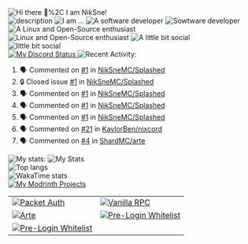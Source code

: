 <picture>
	<source
		srcset="https://readme-typing-svg.herokuapp.com?font=Bad+Script&size=40&pause=1000&duration=2500&color=FFFFFF&vCenter=true&repeat=false&width=435&height=100&lines=Hi+there+%F0%9F%91%8B%2C+I+am+NikSne!"
		media="(prefers-color-scheme: dark)%2C (prefers-color-scheme: no-preference)"
	/>
	<source 
		srcset="https://readme-typing-svg.herokuapp.com?font=Bad+Script&size=40&pause=1000&duration=2500&color=000000&vCenter=true&repeat=false&width=435&height=100&lines=Hi+there+%F0%9F%91%8B%2C+I+am+NikSne!"
		media="(prefers-color-scheme: light)"
	/>
	<img alt="Hi there 👋%2C I am NikSne!" src="https://readme-typing-svg.herokuapp.com?font=Bad+Script&size=40&pause=1000&duration=2500&color=FFFFFF&vCenter=true&repeat=false&width=435&height=100&lines=Hi+there+%F0%9F%91%8B%2C+I+am+NikSne!"/>
</picture>	
<br>
<picture>
	<source
		srcset="https://readme-typing-svg.herokuapp.com?font=Bad+Script&size=40&pause=1000&color=000000&vCenter=true&width=2190&height=100&lines=%E2%97%8F+%F0%9F%94%AD+I%E2%80%99m+currently+working+on+Wolfland.;%E2%97%8F+%F0%9F%8C%B1+I%E2%80%99m+currently+learning+Python%2C+Nix%2C+Java%2C+Rust%2C+Go%2C+Kotlin%2C+C%2B%2B%2C+HTML+and+Japanese.;%E2%97%8F+%F0%9F%93%AB+How+to+reach+me%3A+You+can+contact+me+in+Discord.;%E2%97%8F+%F0%9F%98%84+Pronouns%3A+he%2Fhim.;%E2%97%8F+%E2%9A%A1+about+me%3A+I+love+coding%2C+I+am+Co-Owner+of+ShardMC+%26+technical+admin+of+the+%22Wolfland%22+Minecraft+server.;●+❄%EF%B8%8F+I+use+NixOS+btw" 
		media="(prefers-color-scheme: light)" 
	/>
	<source
		srcset="https://readme-typing-svg.herokuapp.com?font=Bad+Script&size=40&pause=1000&color=FFFFFF&vCenter=true&width=2190&height=100&lines=%E2%97%8F+%F0%9F%94%AD+I%E2%80%99m+currently+working+on+Wolfland.;%E2%97%8F+%F0%9F%8C%B1+I%E2%80%99m+currently+learning+Python%2C+Nix%2C+Java%2C+Rust%2C+Go%2C+Kotlin%2C+C%2B%2B%2C+HTML+and+Japanese.;%E2%97%8F+%F0%9F%93%AB+How+to+reach+me%3A+You+can+contact+me+in+Discord.;%E2%97%8F+%F0%9F%98%84+Pronouns%3A+he%2Fhim.;%E2%97%8F+%E2%9A%A1+about+me%3A+I+love+coding%2C+I+am+Co-Owner+of+ShardMC+%26+technical+admin+of+the+%22Wolfland%22+Minecraft+server.;●+❄%EF%B8%8F+I+use+NixOS+btw" 
		media="(prefers-color-scheme: dark)%2C (prefers-color-scheme: no-preference)"
	/>
	<img alt="description" src="https://readme-typing-svg.herokuapp.com?font=Bad+Script&size=40&pause=1000&color=FFFFFF&vCenter=true&width=2190&height=100&lines=%E2%97%8F+%F0%9F%94%AD+I%E2%80%99m+currently+working+on+Wolfland.;%E2%97%8F+%F0%9F%8C%B1+I%E2%80%99m+currently+learning+Python%2C+Nix%2C+Java%2C+Rust%2C+Go%2C+Kotlin%2C+C%2B%2B%2C+HTML+and+Japanese.;%E2%97%8F+%F0%9F%93%AB+How+to+reach+me%3A+You+can+contact+me+in+Discord.;%E2%97%8F+%F0%9F%98%84+Pronouns%3A+he%2Fhim.;%E2%97%8F+%E2%9A%A1+about+me%3A+I+love+coding%2C+I+am+Co-Owner+of+ShardMC+%26+technical+admin+of+the+%22Wolfland%22+Minecraft+server.;●+❄%EF%B8%8F+I+use+NixOS+btw"/>
</picture>
<picture>
	<source
		srcset="https://readme-typing-svg.herokuapp.com?font=Bad+Script&size=30&pause=1000&duration=2500&color=FFFFFF&vCenter=true&repeat=false&width=435&height=50&lines=I+am+..."
		media="(prefers-color-scheme: dark)%2C (prefers-color-scheme: no-preference)"
	/>
	<source 
		srcset="https://readme-typing-svg.herokuapp.com?font=Bad+Script&size=30&pause=1000&duration=2500&color=000000&vCenter=true&repeat=false&width=435&height=50&lines=I+am+..."
		media="(prefers-color-scheme: light)"
	/>
	<img alt="I am ..." src="https://readme-typing-svg.herokuapp.com?font=Bad+Script&size=30&pause=1000&duration=2500&color=FFFFFF&vCenter=true&repeat=false&width=435&height=50&lines=I+am+..."/>
</picture>
<picture>
	<source
		srcset="https://readme-typing-svg.herokuapp.com?font=Bad+Script&size=30&pause=1000&duration=2500&color=FFFFFF&vCenter=true&repeat=false&width=435&height=50&lines=A+software+developer"
		media="(prefers-color-scheme: dark)%2C (prefers-color-scheme: no-preference)"
	/>
	<source 
		srcset="https://readme-typing-svg.herokuapp.com?font=Bad+Script&size=30&pause=1000&duration=2500&color=000000&vCenter=true&repeat=false&width=435&height=50&lines=A+software+developer"
		media="(prefers-color-scheme: light)"
	/>
	<img alt="A software developer" src="https://readme-typing-svg.herokuapp.com?font=Bad+Script&size=30&pause=1000&duration=2500&color=FFFFFF&vCenter=true&repeat=false&width=435&height=50&lines=A+software+developer"/> 
</picture>
<picture>
    <source
        srcset="https://skillicons.dev/icons?i=rust,actix,tauri,java,kotlin,gradle,spring,c,cpp,arduino,go,python,zig,ts,nodejs,postman,cloudflare,docker,mysql,postgres,mongo,redis,pnpm,astro,tailwind,html,css,vite,react,solidjs,sass,&theme=light"
        media="(prefers-color-scheme: light)"
    />
    <source
        srcset="https://skillicons.dev/icons?i=rust,actix,tauri,java,kotlin,gradle,spring,c,cpp,arduino,go,python,zig,ts,nodejs,postman,cloudflare,docker,mysql,postgres,mongo,redis,pnpm,astro,tailwind,html,css,vite,react,solidjs,sass,&theme=dark"
        media="(prefers-color-scheme: dark)%2C (prefers-color-scheme: no-preference)"
    />
    <img alt="Sowtware developer" src="https://skillicons.dev/icons?i=rust,actix,tauri,java,kotlin,gradle,spring,c,cpp,arduino,go,python,zig,ts,nodejs,postman,cloudflare,docker,mysql,postgres,mongo,redis,pnpm,astro,tailwind,html,css,vite,react,solidjs,sass,&theme=dark"/>
</picture>
<picture>
	<source
		srcset="https://readme-typing-svg.herokuapp.com?font=Bad+Script&size=30&pause=1000&duration=2500&color=FFFFFF&vCenter=true&repeat=false&width=435&height=50&lines=A+Linux+and+Open-Source+enthusiast"
		media="(prefers-color-scheme: dark)%2C (prefers-color-scheme: no-preference)"
	/>
	<source 
		srcset="https://readme-typing-svg.herokuapp.com?font=Bad+Script&size=30&pause=1000&duration=2500&color=000000&vCenter=true&repeat=false&width=435&height=50&lines=A+Linux+and+Open-Source+enthusiast"
		media="(prefers-color-scheme: light)"
	/>
	<img alt="A Linux and Open-Source enthusiast" src="https://readme-typing-svg.herokuapp.com?font=Bad+Script&size=30&pause=1000&duration=2500&color=FFFFFF&vCenter=true&repeat=false&width=435&height=50&lines=A+Linux+and+Open-Source+enthusiast"/> 
</picture>
<picture>
    <source
        srcset="https://skillicons.dev/icons?i=nix,linux,raspberrypi,bash,regex,git,github,gitlab,githubactions,neovim,nginx,md,latex,lua,css,gtk,ts,sass,svg,&theme=light"
        media="(prefers-color-scheme: light)"
    />
    <source
        srcset="https://skillicons.dev/icons?i=nix,linux,raspberrypi,bash,regex,git,github,gitlab,githubactions,neovim,nginx,md,latex,lua,css,gtk,ts,sass,svg,&theme=dark"
        media="(prefers-color-scheme: dark)%2C (prefers-color-scheme: no-preference)"
    />
    <img alt = "Linux and Open-Source enthusiast" src="https://skillicons.dev/icons?i=nix,linux,raspberrypi,bash,regex,git,github,gitlab,githubactions,neovim,nginx,md,latex,lua,css,gtk,ts,sass,svg,"/>
</picture>
<picture>
	<source
		srcset="https://readme-typing-svg.herokuapp.com?font=Bad+Script&size=30&pause=1000&duration=2500&color=FFFFFF&vCenter=true&repeat=false&width=435&height=50&lines=A+little+bit+social"
		media="(prefers-color-scheme: dark)%2C (prefers-color-scheme: no-preference)"
	/>
	<source 
		srcset="https://readme-typing-svg.herokuapp.com?font=Bad+Script&size=30&pause=1000&duration=2500&color=000000&vCenter=true&repeat=false&width=435&height=50&lines=A+little+bit+social"
		media="(prefers-color-scheme: light)"
	/>
	<img alt="A little bit social" src="https://readme-typing-svg.herokuapp.com?font=Bad+Script&size=30&pause=1000&duration=2500&color=FFFFFF&vCenter=true&repeat=false&width=435&height=50&lines=A+little+bit+social"/> 
</picture>
<br>
<picture>
    <source
        srcset="https://skillicons.dev/icons?i=discord,stackoverflow,devto,mastodon,fediverse,twitter,&theme=light"
        media="(prefers-color-scheme: light)"
    />
    <source
        srcset="https://skillicons.dev/icons?i=discord,stackoverflow,devto,mastodon,fediverse,twitter,&theme=dark"
        media="(prefers-color-scheme: dark)%2C (prefers-color-scheme: no-preference)"
    />
    <img alt = "little bit social" src="https://skillicons.dev/icons?i=discord,stackoverflow,devto,mastodon,fediverse,twitter"/>
</picture>
<br>
<a href="https://discord.com/invite/hGxQgrYTD3" target="_blank">
	<picture>
		<source
			srcset="https://discord.c99.nl/widget/theme-4/760511113795207168.png"
			media="(prefers-color-scheme: dark)%2C (prefers-color-scheme: no-preference)"
		/>
		<source 
			srcset="https://discord.c99.nl/widget/theme-5/760511113795207168.png"
			media="(prefers-color-scheme: light)"
		/>
		<img alt="My Discord Status" src="https://discord.c99.nl/widget/theme-4/760511113795207168.png"/>
	</picture>	
</a>
<picture>
  <source
    srcset="https://readme-typing-svg.herokuapp.com?font=Bad+Script&size=30&pause=2000&duration=2500&color=FFFFFF&vCenter=true&repeat=false&width=435&height=50&lines=Recent+Activity%3A"
    media="(prefers-color-scheme: dark)%2C (prefers-color-scheme: no-preference)"
  />
  <source
    srcset="https://readme-typing-svg.herokuapp.com?font=Bad+Script&size=30&pause=2000&duration=2500&color=000000&vCenter=true&repeat=false&width=435&height=50&lines=Recent+Activity%3A"
    media="(prefers-color-scheme: light)"
  />
  <img alt="Recent Activity:" src="https://readme-typing-svg.herokuapp.com?font=Bad+Script&size=30&pause=2000&duration=2500&color=FFFFFF&vCenter=true&repeat=false&width=435&height=50&lines=Recent+Activity%3A"/>
</picture>

<!--START_SECTION:activity-->
1. 🗣 Commented on [#1](https://github.com/NikSneMC/Splashed/issues/1#issuecomment-2351613586) in [NikSneMC/Splashed](https://github.com/NikSneMC/Splashed)
2. 🔒 Closed issue [#1](https://github.com/NikSneMC/Splashed/issues/1) in [NikSneMC/Splashed](https://github.com/NikSneMC/Splashed)
3. 🗣 Commented on [#1](https://github.com/NikSneMC/Splashed/issues/1#issuecomment-2351597630) in [NikSneMC/Splashed](https://github.com/NikSneMC/Splashed)
4. 🗣 Commented on [#1](https://github.com/NikSneMC/Splashed/issues/1#issuecomment-2351592914) in [NikSneMC/Splashed](https://github.com/NikSneMC/Splashed)
5. 🗣 Commented on [#1](https://github.com/NikSneMC/Splashed/issues/1#issuecomment-2351444331) in [NikSneMC/Splashed](https://github.com/NikSneMC/Splashed)
6. 🗣 Commented on [#21](https://github.com/KaylorBen/nixcord/issues/21#issuecomment-2350890913) in [KaylorBen/nixcord](https://github.com/KaylorBen/nixcord)
7. 🗣 Commented on [#4](https://github.com/ShardMC/arte/issues/4#issuecomment-2348531380) in [ShardMC/arte](https://github.com/ShardMC/arte)
<!--END_SECTION:activity-->
<picture>
  <source
    srcset="https://readme-typing-svg.herokuapp.com?font=Bad+Script&size=30&pause=2000&duration=2500&color=FFFFFF&vCenter=true&repeat=false&width=435&height=50&lines=My+stats%3A"
    media="(prefers-color-scheme: dark)%2C (prefers-color-scheme: no-preference)"
  />
  <source
    srcset="https://readme-typing-svg.herokuapp.com?font=Bad+Script&size=30&pause=2000&duration=2500&color=000000&vCenter=true&repeat=false&width=435&height=50&lines=My+stats%3A"
    media="(prefers-color-scheme: light)"
  />
  <img alt="My stats:" src="https://readme-typing-svg.herokuapp.com?font=Bad+Script&size=30&pause=2000&duration=2500&color=FFFFFF&vCenter=true&repeat=false&width=435&height=50&lines=My+stats%3A"/>
</picture>

<!--START_SECTION:wakatime-->
<!--END_SECTION:wakatime-->
<picture>
	<source 
		srcset="https://github-readme-stats.niksne.ru/api?username=niksnemc&custom_title=&show_icons=true&theme=dark&hide_border=true"
		media="(prefers-color-scheme: dark)%2C (prefers-color-scheme: no-preference)"
	/>
	<source
		srcset="https://github-readme-stats.niksne.ru/api?username=niksnemc&custom_title=&show_icons=true&theme=light&hide_border=true"
		media="(prefers-color-scheme: light)"
	/>
	<img alt="My Stats" src="https://github-readme-stats.niksne.ru/api?username=niksnemc&custom_title=&show_icons=true&theme=dark&hide_border=true"/>
</picture>
<br>
<picture>
	<source
		srcset="https://github-readme-stats.niksne.ru/api/top-langs/?username=niksnemc&theme=dark&layout=compact&hide_border=true&size_weight=0.5&count_weight=0.5&langs_count=20&hide=xslt%2Ccython%2Cscheme%2cshaderlab%2Cprocessing%2Cnu%2Cjinja&exclude_repo=github-readme-stats%2Cnixpkgs"
		media="(prefers-color-scheme: dark)%2C (prefers-color-scheme: no-preference)"
	/>
	<source
		srcset="https://github-readme-stats.niksne.ru/api/top-langs/?username=niksnemc&theme=light&layout=compact&hide_border=true&size_weight=0.5&count_weight=0.5&langs_count=12&hide=xslt%2Ccython%2Cscheme%2cshaderlab%2Cprocessing%2Cnu%2Cjinja&exclude_repo=github-readme-stats%2Cnixpkgs"
		media="(prefers-color-scheme: light)"
	/>
	<img alt="Top langs" src="https://github-readme-stats.niksne.ru/api/top-langs/?username=niksnemc&theme=dark&layout=compact&hide_border=true&size_weight=0.5&count_weight=0.5&langs_count=12&hide=xslt%2Ccython%2Cscheme%2cshaderlab%2Cprocessing%2Cnu%2Cjinja&exclude_repo=github-readme-stats%2Cnixpkgs"/>
</picture>
<br>
<picture>
	<source
		srcset="https://github-readme-stats.niksne.ru/api/wakatime?username=niksne&theme=dark&layout=compact&hide_border=true"
		media="(prefers-color-scheme: dark)%2C (prefers-color-scheme: no-preference)"
	/>
	<source
		srcset="https://github-readme-stats.niksne.ru/api/wakatime?username=niksne&theme=light&layout=compact&hide_border=true"
		media="(prefers-color-scheme: light)"
	/>
	<img alt="WakaTime stats" src="https://github-readme-stats.niksne.ru/api/wakatime?username=niksne&theme=dark&layout=compact&hide_border=true&"/>
</picture>
<br>
<a href="https://modrinth.com/user/NikSne" target="_blank">
	<picture>
		<source
			srcset="https://readme-typing-svg.herokuapp.com?font=Bad+Script&size=40&pause=2000&duration=2500&color=FFFFFF&vCenter=true&repeat=false&width=435&height=100&lines=My+Modrinth+Projects%3A"
			media="(prefers-color-scheme: dark)%2C (prefers-color-scheme: no-preference)"
		/>
		<source
			srcset="https://readme-typing-svg.herokuapp.com?font=Bad+Script&size=40&pause=2000&duration=2500&color=000000&vCenter=true&repeat=false&width=435&height=100&lines=My+Modrinth+Projects%3A"
			media="(prefers-color-scheme: light)"
		/>
		<img alt="My Modrinth Projects" src="https://readme-typing-svg.herokuapp.com?font=Bad+Script&size=40&pause=2000&duration=2500&color=FFFFFF&vCenter=true&repeat=false&width=435&height=100&lines=My+Modrinth+Projects%3A"/>
	</picture>
</a>
<br>
<table>
	<tr>
		<td>
			<a href="https://github.com/niksnemc/packetauth" target="_blank">
				<picture>
					<source
						srcset="https://github-readme-stats.niksne.ru/api/pin/?username=niksnemc&repo=packetauth&theme=dark&hide_border=true"
						media="(prefers-color-scheme: dark)%2C (prefers-color-scheme: no-preference)"
					/>
					<source
						srcset="https://github-readme-stats.niksne.ru/api/pin/?username=niksnemc&repo=packetauth&theme=light&hide_border=true"
						media="(prefers-color-scheme: light)"
					/>
					<img alt="Packet Auth" src="https://github-readme-stats.niksne.ru/api/pin/?username=niksnemc&repo=packetauth&theme=dark&hide_border=true"/>
				</picture>
			</a>
		</td>
		<td>
			<a href="https://github.com/NikSneMC/vanillarpc" target="_blank">
				<picture>
					<source
						srcset="https://github-readme-stats.niksne.ru/api/pin/?username=niksnemc&repo=vanillarpc&theme=dark&hide_border=true"
						media="(prefers-color-scheme: dark)%2C (prefers-color-scheme: no-preference)"
					/>
					<source
						srcset="https://github-readme-stats.niksne.ru/api/pin/?username=niksnemc&repo=vanillarpc&theme=light&hide_border=true"
						media="(prefers-color-scheme: light)"
					/>
					<img alt="Vanilla RPC" src="https://github-readme-stats.niksne.ru/api/pin/?username=niksnemc&repo=vanillarpc&theme=dark&hide_border=true"/>
				</picture>
			</a>
		</td>
	</tr>
	<tr>
		<td>
			<a href="https://github.com/shardmc/arte" target="_blank">
				<picture>
					<source
						srcset="https://github-readme-stats.niksne.ru/api/pin/?username=shardmc&repo=arte&theme=dark&hide_border=true"
						media="(prefers-color-scheme: dark)%2C (prefers-color-scheme: no-preference)"
					/>
					<source
						srcset="https://github-readme-stats.niksne.ru/api/pin/?username=shardmc&repo=arte&theme=light&hide_border=true"
						media="(prefers-color-scheme: light)"
					/>
					<img alt="Arte" src="https://github-readme-stats.niksne.ru/api/pin/?username=shardmc&repo=arte&theme=dark&hide_border=true"/>
				</picture>
			</a>
		</td>
  		<td>
			<a href="https://github.com/niksnemc/prelogin-whitelist" target="_blank">
				<picture>
					<source
						srcset="https://github-readme-stats.niksne.ru/api/pin/?username=niksnemc&repo=prelogin-whitelist&theme=dark&hide_border=true"
						media="(prefers-color-scheme: dark)%2C (prefers-color-scheme: no-preference)"
					/>
					<source
						srcset="https://github-readme-stats.niksne.ru/api/pin/?username=niksnemc&repo=prelogin-whitelist&theme=light&hide_border=true"
						media="(prefers-color-scheme: light)"
					/>
					<img alt="Pre-Login Whitelist" src="https://github-readme-stats.niksne.ru/api/pin/?username=niksnemc&repo=prelogin-whitelist&theme=dark&hide_border=true"/>
				</picture>
			</a>
		</td>
	</tr>
	<tr>
		<td>
			<a href="https://github.com/niksnemc/splashed" target="_blank">
				<picture>
					<source
						srcset="https://github-readme-stats.niksne.ru/api/pin/?username=niksnemc&repo=splashed&theme=dark&hide_border=true"
						media="(prefers-color-scheme: dark)%2C (prefers-color-scheme: no-preference)"
					/>
					<source
						srcset="https://github-readme-stats.niksne.ru/api/pin/?username=niksnemc&repo=splashed&theme=light&hide_border=true"
						media="(prefers-color-scheme: light)"
					/>
					<img alt="Pre-Login Whitelist" src="https://github-readme-stats.niksne.ru/api/pin/?username=niksnemc&repo=splashed&theme=dark&hide_border=true"/>
				</picture>
			</a>
		</td>
	</tr>
</table>
